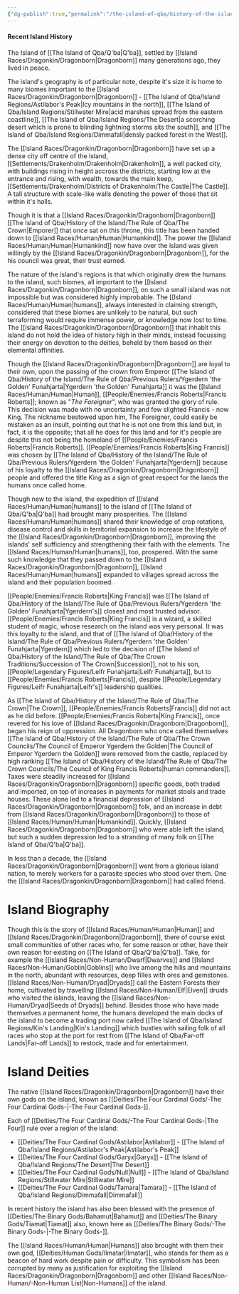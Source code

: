 ```yaml
---
{"dg-publish":true,"permalink":"/the-island-of-qba/history-of-the-island/known-information/"}
---
```


#### Recent Island History
The Island of [[The Island of Qba/Q'ba\|Q'ba]], settled by [[Island Races/Dragonkin/Dragonborn\|Dragonborn]] many generations ago, they lived in peace. 

The island's geography is of particular note, despite it's size it is home to many biomes important to the [[Island Races/Dragonkin/Dragonborn\|Dragonborn]] - [[The Island of Qba/Island Regions/Astilabor's Peak\|Icy mountains in the north]], [[The Island of Qba/Island Regions/Stillwater Mire\|acid marshes spread from the eastern coastline]], [[The Island of Qba/Island Regions/The Desert\|a scorching desert which is prone to blinding lightning storms sits the south]], and [[The Island of Qba/Island Regions/Dimmafall\|densly packed forest in the West]]. 

The [[Island Races/Dragonkin/Dragonborn\|Dragonborn]] have set up a dense city off centre of the island, [[Settlements/Drakenholm/Drakenholm\|Drakenholm]], a well packed city, with buildings rising in height accross the districts, starting low at the entrance and rising, with wealth, towards the main keep, [[Settlements/Drakenholm/Districts of Drakenholm/The Castle\|The Castle]]. A tall structure with scale-like walls denoting the power of those that sit within it's halls. 

Though it is that a [[Island Races/Dragonkin/Dragonborn\|Dragonborn]] [[The Island of Qba/History of the Island/The Rule of Qba/The Crown\|Emporer]] that once sat on this throne, this title has been handed down to [[Island Races/Human/Human\|Humankind]]. The power the [[Island Races/Human/Human\|Humankind]] now have over the island was given willingly by the [[Island Races/Dragonkin/Dragonborn\|Dragonborn]], for the his council was great, their trust earned. 

The nature of the island's regions is that which originally drew the humans to the island, such biomes, all important to the [[Island Races/Dragonkin/Dragonborn\|Dragonborn]], on such a small island was not impossible but was considered highly improbable. The [[Island Races/Human/Human\|humans]], always interested in claiming strength, considered that these biomes are unlikely to be natural, but such terraforming would require immense power, or knowledge now lost to time. The [[Island Races/Dragonkin/Dragonborn\|Dragonborn]] that inhabit this island do not hold the idea of history high in their minds, instead focussing their energy on devotion to the deities, beheld by them based on their elemental affinities. 

Though the [[Island Races/Dragonkin/Dragonborn\|Dragonborn]] are loyal to their own, upon the passing of the crown from Emperor [[The Island of Qba/History of the Island/The Rule of Qba/Previous Rulers/Ygerdern 'the Golden' Funahjarta\|Ygerdern 'the Golden' Funahjarta]] it was the [[Island Races/Human/Human\|Human]], [[People/Enemies/Francis Roberts\|Francis Roberts]]; known as "*The Foreigner*", who was granted the glory of rule. This decision was made with no uncertainty and few slighted Francis - now King. The nickname bestowed upon him, The Foreigner, could easily be mistaken as an insult, pointing out that he is not one from this land but, in fact, it is the opposite; that all he does for this land and for it's people are despite this not being the homeland of [[People/Enemies/Francis Roberts\|Francis Roberts]]. [[People/Enemies/Francis Roberts\|King Francis]] was chosen by [[The Island of Qba/History of the Island/The Rule of Qba/Previous Rulers/Ygerdern 'the Golden' Funahjarta\|Ygerdern]] because of his loyalty to the [[Island Races/Dragonkin/Dragonborn\|Dragonborn]] people and offered the title King as a sign of great respect for the lands the humans once called home. 

Though new to the island, the expedition of [[Island Races/Human/Human\|humans]] to the island of [[The Island of Qba/Q'ba\|Q'ba]] had brought many prosperities. The [[Island Races/Human/Human\|humans]] shared their knowledge of crop rotations, disease control and skills in territorial expansion to increase the lifestyle of the [[Island Races/Dragonkin/Dragonborn\|Dragonborn]], improving the islands' self sufficiency and strengthening their faith with the elements. The [[Island Races/Human/Human\|humans]], too, prospered. With the same such knowledge that they passed down to the [[Island Races/Dragonkin/Dragonborn\|Dragonborn]], [[Island Races/Human/Human\|humans]] expanded to villages spread across the island and their population boomed. 

[[People/Enemies/Francis Roberts\|King Francis]] was [[The Island of Qba/History of the Island/The Rule of Qba/Previous Rulers/Ygerdern 'the Golden' Funahjarta\|Ygerdern's]] closest and most trusted advisor. [[People/Enemies/Francis Roberts\|King Francis]] is a wizard, a skilled student of magic, whose research on the island was very personal. It was this loyalty to the island, and that of [[The Island of Qba/History of the Island/The Rule of Qba/Previous Rulers/Ygerdern 'the Golden' Funahjarta\|Ygerdern]] which led to the decision of [[The Island of Qba/History of the Island/The Rule of Qba/The Crown Traditions/Succession of The Crown\|Succession]], not to his son, [[People/Legendary Figures/Leifr Funahjarta\|Leifr Funahjarta]], but to [[People/Enemies/Francis Roberts\|Francis]], despite [[People/Legendary Figures/Leifr Funahjarta\|Leifr's]] leadership qualities.

As [[The Island of Qba/History of the Island/The Rule of Qba/The Crown\|The Crown]], [[People/Enemies/Francis Roberts\|Francis]] did not act as he did before. [[People/Enemies/Francis Roberts\|King Francis]], once revered for his love of [[Island Races/Dragonkin/Dragonborn\|Dragonborn]], began his reign of oppression. All Dragonborn who once called themselves [[The Island of Qba/History of the Island/The Rule of Qba/The Crown Councils/The Council of Emperor Ygerdern the Golden\|The Council of Emperor Ygerdern the Golden]] were removed from the castle, replaced by high ranking [[The Island of Qba/History of the Island/The Rule of Qba/The Crown Councils/The Council of King Francis Roberts\|human commanders]]. Taxes were steadily increased for [[Island Races/Dragonkin/Dragonborn\|Dragonborn]] specific goods, both traded and imported, on top of increases in payments for market stools and trade houses. These alone led to a financial depression of [[Island Races/Dragonkin/Dragonborn\|Dragonborn]] folk, and an increase in debt from [[Island Races/Dragonkin/Dragonborn\|Dragonborn]] to those of [[Island Races/Human/Human\|Humankind]].  Quickly, [[Island Races/Dragonkin/Dragonborn\|Dragonborn]] who were able left the island, but such a sudden depression led to a stranding of many folk on [[The Island of Qba/Q'ba\|Q'ba]]. 

In less than a decade, the [[Island Races/Dragonkin/Dragonborn\|Dragonborn]] went from a glorious island nation, to merely workers for a parasite species who stood over them. One the [[Island Races/Dragonkin/Dragonborn\|Dragonborn]] had called friend. 

# Island Biography

Though this is the story of [[Island Races/Human/Human\|Human]] and [[Island Races/Dragonkin/Dragonborn\|Dragonborn]], there of course exist small communities of other races who, for some reason or other, have their own reason for existing on [[The Island of Qba/Q'ba\|Q'ba]]. Take, for example the [[Island Races/Non-Human/Dwarf\|Dwarves]] and [[Island Races/Non-Human/Goblin\|Goblins]] who live among the hills and mountains in the north, abundant with resources, deep filles with ores and gemstones. [[Island Races/Non-Human/Dryad\|Dryads]] call the Eastern Forests their home, cultivated by travelling [[Island Races/Non-Human/Elf\|Elven]] druids who visited the islands, leaving the [[Island Races/Non-Human/Dryad\|Seeds of Dryads]] behind. Besides those who have made themselves a permanent home, the humans developed the main docks of the island to become a trading port now called [[The Island of Qba/Island Regions/Kin's Landing\|Kin's Landing]] which bustles with sailing folk of all races who stop at the port for rest from [[The Island of Qba/Far-off Lands\|Far-off Lands]] to restock, trade and for entertainment. 

# Island Deities

The native [[Island Races/Dragonkin/Dragonborn\|Dragonborn]] have their own gods on the island, known as [[Deities/The Four Cardinal Gods/-The Four Cardinal Gods-\|-The Four Cardinal Gods-]].

Each of [[Deities/The Four Cardinal Gods/-The Four Cardinal Gods-\|The Four]] rule over a region of the island:
- [[Deities/The Four Cardinal Gods/Astilabor\|Astilabor]] - [[The Island of Qba/Island Regions/Astilabor's Peak\|Astilabor's Peak]]
- [[Deities/The Four Cardinal Gods/Garyx\|Garyx]] - [[The Island of Qba/Island Regions/The Desert\|The Desert]]
- [[Deities/The Four Cardinal Gods/Null\|Null]] - [[The Island of Qba/Island Regions/Stillwater Mire\|Stillwater Mire]]
- [[Deities/The Four Cardinal Gods/Tamara\|Tamara]] - [[The Island of Qba/Island Regions/Dimmafall\|Dimmafall]]

In recent history the island has also been blessed with the presence of [[Deities/The Binary Gods/Bahamut\|Bahamut]] and [[Deities/The Binary Gods/Tiamat\|Tiamat]] also, known here as [[Deities/The Binary Gods/-The Binary Gods-\|-The Binary Gods-]].

The [[Island Races/Human/Human\|Humans]] also brought with them their own god, [[Deities/Human Gods/Ilmatar\|Ilmatar]], who stands for them as a beacon of hard work despite pain or difficulty. This symbolism has been corrupted by many as justification for exploiting the [[Island Races/Dragonkin/Dragonborn\|Dragonborn]] and other [[Island Races/Non-Human/-Non-Human List\|Non-Humans]] of the island. 

